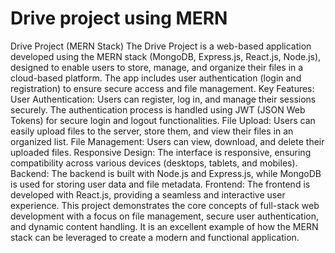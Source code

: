 # Drive project using MERN
 Drive Project (MERN Stack)  The Drive Project is a web-based application developed using the MERN stack (MongoDB, Express.js, React.js, Node.js), designed to enable users to store, manage, and organize their files in a cloud-based platform. The app includes user authentication (login and registration) to ensure secure access and file management.  Key Features:  User Authentication: Users can register, log in, and manage their sessions securely. The authentication process is handled using JWT (JSON Web Tokens) for secure login and logout functionalities. File Upload: Users can easily upload files to the server, store them, and view their files in an organized list. File Management: Users can view, download, and delete their uploaded files. Responsive Design: The interface is responsive, ensuring compatibility across various devices (desktops, tablets, and mobiles). Backend: The backend is built with Node.js and Express.js, while MongoDB is used for storing user data and file metadata. Frontend: The frontend is developed with React.js, providing a seamless and interactive user experience. This project demonstrates the core concepts of full-stack web development with a focus on file management, secure user authentication, and dynamic content handling. It is an excellent example of how the MERN stack can be leveraged to create a modern and functional application.
